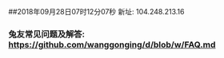 ##2018年09月28日07时12分07秒 新址: 104.248.213.16
### 兔友常见问题及解答: https://github.com/wanggonging/d/blob/w/FAQ.md

